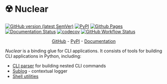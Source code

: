 # ☢️ Nuclear
[![GitHub version (latest SemVer)](https://img.shields.io/github/v/tag/igrek51/nuclear?label=github&sort=semver)](https://github.com/igrek51/nuclear)
[![PyPI](https://img.shields.io/pypi/v/nuclear)](https://pypi.org/project/nuclear)
[![Github Pages](https://img.shields.io/badge/docs-github.io-blue)](https://igrek51.github.io/nuclear)
[![Documentation Status](https://readthedocs.org/projects/nuclear-py/badge/?version=latest)](https://nuclear-py.readthedocs.io/en/latest/?badge=latest)
[![codecov](https://codecov.io/gh/igrek51/nuclear/branch/master/graph/badge.svg)](https://codecov.io/gh/igrek51/nuclear)
[![GitHub Workflow Status](https://img.shields.io/github/actions/workflow/status/igrek51/nuclear/test.yml?branch=master&label=tests)](https://github.com/igrek51/nuclear/actions?query=workflow%3Atest)

<div align="center">
    <a href="https://github.com/igrek51/nuclear">GitHub</a>
    -
    <a href="https://pypi.org/project/nuclear">PyPI</a>
    -
    <a href="https://igrek51.github.io/nuclear">Documentation</a>
</div>

*Nuclear* is a binding glue for CLI applications.
It consists of tools for building CLI applications in Python, including:

- [CLI parser](https://igrek51.github.io/nuclear/quick-start/) for building nested CLI commands
- [Sublog](https://igrek51.github.io/nuclear/sublog/) - contextual logger
- [Shell utilities](https://igrek51.github.io/nuclear/shell/)
